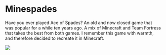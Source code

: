 # Minespades
Have you ever played Ace of Spades? An old and now closed game that was popular for a while ten years ago. A mix of Minecraft and Team Fortress that takes the best from both games. I remember this game with warmth, and therefore decided to recreate it in Minecraft.

![](https://answers.unity.com/storage/temp/148579-okwzqbx.png)
